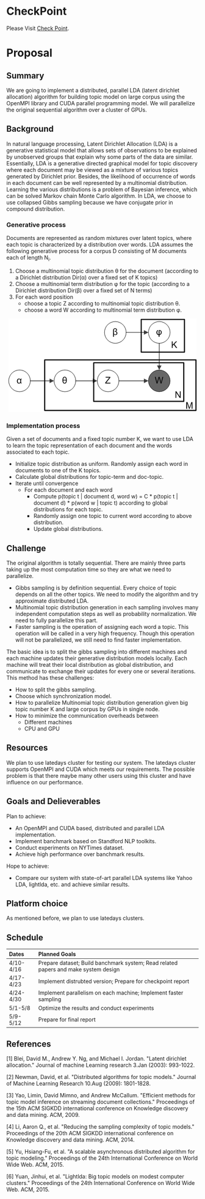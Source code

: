 # CheckPoint
Please Visit [Check Point](checkpoint.md).

# Proposal

## Summary
We are going to implement a distributed, parallel LDA (latent dirichlet allocation) algorithm for building topic model on large corpus using the OpenMPI library and CUDA parallel programming model. We will parallelize the original sequential algorithm over a cluster of GPUs.
## Background
In natural language processing, Latent Dirichlet Allocation (LDA) is a generative statistical model that allows sets of observations to be explained by unobserved groups that explain why some parts of the data are similar. Essentially, LDA is a generative directed graphical model for topic discovery where each document may be viewed as a mixture of various topics generated by Dirichlet prior. Besides, the likelihood of occurrence of words in each document can be well represented by a multinomial distribution. Learning the various distributions is a problem of Bayesian inference, which can be solved Markov chain Monte Carlo algorithm. In LDA, we choose to use collapsed Gibbs sampling because we have conjugate prior in compound distribution.   	
### Generative process
Documents are represented as random mixtures over latent topics, where each topic is characterized by a distribution over words. LDA assumes the following generative process for a corpus D consisting of M documents each of length N<sub>i</sub>.

1. Choose a multinomial topic distribution &theta; for the document (according to a Dirichlet distribution Dir(&alpha;) over a fixed set of K topics)
2. Choose a multinomial term distribution &phi; for the topic (according to a Dirichlet distribution Dir(&beta;) over a fixed set of N terms)
3. For each word position
	* choose a topic Z according to multinomial topic distribution &theta;.
	* choose a word W according to multinomial term distribution &phi;.

<div style="text-align:center"><img src ="./Smoothed_LDA.png" /></div>

### Implementation process
Given a set of documents and a fixed topic number K, we want to use LDA to learn the topic representation of each document and the words associated to each topic.

* Initialize topic distribution as uniform. Randomly assign each word in documents to one of the K topics.
* Calculate global distributions for topic-term and doc-topic.
* Iterate until convergence 
	* For each document and each word
		* Compute p(topic t \| document d, word w) = C * p(topic t \| document d) * p(word w \| topic t) according to global distributions for each topic.
		* Randomly assign one topic to current word according to above distribution.
		* Update global distributions.

## Challenge
The original algorithm is totally sequential. There are mainly three parts taking up the most computation time so they are what we need to parallelize.

* Gibbs sampling is by definition sequential. Every choice of topic depends on all the other topics. We need to modify the algorithm and try approximate distributed LDA.
* Multinomial topic distribution generation in each sampling involves many independent computation steps as well as probability normalization. We need to fully parallelize this part.
* Faster sampling is the operation of assigning each word a topic. This operation will be called in a very high frequency. Though this operation will not be parallelized, we still need to find faster implementation.

The basic idea is to split the gibbs sampling into different machines and each machine updates their generative distribution models locally. Each machine will treat their local distribution as global distribution, and communicate to exchange their updates for every one or several iterations. This method has these challenges:

* How to split the gibbs sampling.
* Choose which synchronization model.
* How to parallelize Multinomial topic distribution generation given big topic number K and large corpus by GPUs in single node.
* How to minimize the communication overheads between
	- Different machines
	- CPU and GPU


## Resources
We plan to use latedays cluster for testing our system. The latedays cluster supports OpenMPI and CUDA which meets our requirements. The possible problem is that there maybe many other users using this cluster and have influence on our performance.

## Goals and Delieverables
Plan to achieve:

* An OpenMPI and CUDA based, distributed and parallel LDA implementation.
* Implement banchmark based on Standford NLP toolkits.
* Conduct experiments on NYTimes dataset.
* Achieve high performance over banchmark results.

Hope to achieve:

* Compare our system with state-of-art parallel LDA systems like Yahoo LDA, lightlda, etc. and achieve similar results.

## Platform choice
As mentioned before, we plan to use latedays clusters.

## Schedule

|Dates        |Planned Goals                                                                      |
|:--------    |:----------------------------------------------------------------------------------|
|4/10-4/16    |Prepare dataset; Build banchmark system; Read related papers and make system design|
|4/17-4/23    |Implement distrubted version; Prepare for checkpoint report                        |
|4/24-4/30    |Implement parallelism on each machine; Implement faster sampling                   |
|5/1-5/8      |Optimize the results and conduct experiments                                       |
|5/9-5/12     |Prepare for final report                                                           |



## References
[1] Blei, David M., Andrew Y. Ng, and Michael I. Jordan. "Latent dirichlet allocation." Journal of machine Learning research 3.Jan (2003): 993-1022.

[2] Newman, David, et al. "Distributed algorithms for topic models." Journal of Machine Learning Research 10.Aug (2009): 1801-1828.

[3] Yao, Limin, David Mimno, and Andrew McCallum. "Efficient methods for topic model inference on streaming document collections." Proceedings of the 15th ACM SIGKDD international conference on Knowledge discovery and data mining. ACM, 2009.

[4] Li, Aaron Q., et al. "Reducing the sampling complexity of topic models." Proceedings of the 20th ACM SIGKDD international conference on Knowledge discovery and data mining. ACM, 2014.

[5] Yu, Hsiang-Fu, et al. "A scalable asynchronous distributed algorithm for topic modeling." Proceedings of the 24th International Conference on World Wide Web. ACM, 2015.

[6] Yuan, Jinhui, et al. "Lightlda: Big topic models on modest computer clusters." Proceedings of the 24th International Conference on World Wide Web. ACM, 2015.
